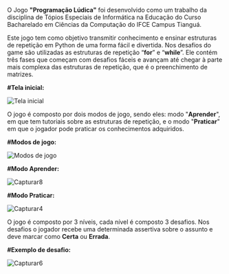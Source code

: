 O Jogo **"Programação Lúdica"** foi desenvolvido como um trabalho da disciplina de Tópios Especiais de Informática na Educação do Curso Bacharelado em Ciências da Computação do IFCE Campus Tianguá.

Este jogo tem como objetivo transmitir conhecimento e ensinar estruturas de repetição em Python de uma forma fácil e divertida. Nos desafios do game são utilizadas as estruturas de repetição “**for**” e “**while**”. Ele contém três fases que começam com desafios fáceis e avançam até chegar à parte mais complexa das estruturas de repetição, que é o preenchimento de matrizes.

**#Tela inicial:**

![Tela inicial](https://github.com/user-attachments/assets/e7d0d591-7e1e-479f-bd36-792ad5ea6dc5)

O jogo é composto por dois modos de jogo, sendo eles: modo "**Aprender**", em que tem tutoriais sobre as estruturas de repetição, e o modo "**Praticar**" em que o jogador pode praticar os conhecimentos adquiridos.

**#Modos de jogo:**

![Modos de jogo](https://github.com/user-attachments/assets/26486386-ab56-4cb0-bc4c-5ae1de393d8e)

**#Modo Aprender:**

![Capturar8](https://github.com/user-attachments/assets/310248c2-a17b-4b04-89e8-98b0bf78592e)


**#Modo Praticar:**

![Capturar4](https://github.com/user-attachments/assets/97efd02d-d38c-458c-93a8-9d9812d9094c)


O jogo é composto por 3 níveis, cada nível é composto 3 desafios. Nos desafios o jogador recebe uma determinada assertiva sobre o assunto e deve marcar como **Certa** ou **Errada**.

**#Exemplo de desafio:**

![Capturar6](https://github.com/user-attachments/assets/ff5da2a5-d99a-4533-84ab-b9ae8893ceb1)




